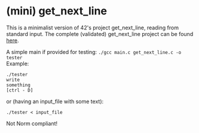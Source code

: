 # (mini) get_next_line

This is a minimalist version of 42's project get_next_line, reading from standard input. The complete (validated) get_next_line project can be found [here](https://github.com/cammarosano/get_next_line).

A simple main if provided for testing: `./gcc main.c get_next_line.c -o tester`    
Example:  
```
./tester
write  
something  
[ctrl - D]
```
or (having an input_file with some text):
```
./tester < input_file
```
Not Norm compliant!
